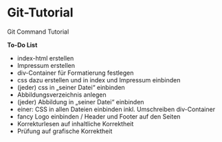 # Git-Tutorial
Git Command Tutorial

**To-Do List**
- index-html erstellen
- Impressum erstellen
- div-Container für Formatierung festlegen
- css dazu erstellen und in index und Impressum einbinden
- (jeder) css in „seiner Datei“ einbinden
- Abbildungsverzeichnis anlegen
- (jeder) Abbildung in „seiner Datei“ einbinden
- einer: CSS in allen Dateien einbinden inkl. Umschreiben div-Container
- fancy Logo einbinden / Header und Footer auf den Seiten
- Korrekturlesen auf inhaltliche Korrektheit
- Prüfung auf grafische Korrektheit 
